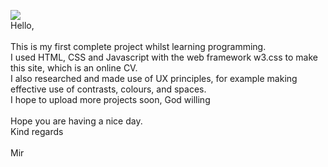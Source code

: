 ![](project1.gif)
 \
Hello,\
 \
This is my first complete project whilst learning programming.\
I used HTML, CSS and Javascript with the web framework w3.css to make this site, which is an online CV.\
I also researched and made use of UX principles, for example making effective use of contrasts, colours, and spaces.\
I hope to upload more projects soon, God willing 
\
\
Hope you are having a nice day.
\
Kind regards
\
\
Mir
